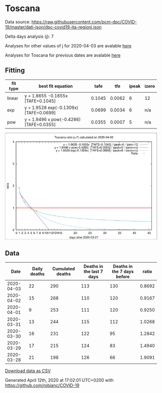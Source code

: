 # Toscana

Data source: https://raw.githubusercontent.com/pcm-dpc/COVID-19/master/dati-json/dpc-covid19-ita-regioni.json

Delta days analysis (j): 7

Analyses for other values of j for 2020-04-03 are avalable [here](../2020-04-03/README.md)

Analyses for Toscana for previous dates are avalable [here](../README.md)

## Fitting 
|fit type|best fit equation|tafe|tfe|ipeak|izero|
|-------|-----|--------|------|---|---|
|linear|y = 1.8655 -0.1655x  [TAFE=0.1045]|0.1045|0.0062|6|12|
|exp|y = 1.9528 exp(-0.1309x)  [TAFE=0.0699]|0.0699|0.0034|6|n/a|
|pow|y = 1.9496 x pow(-0.4286)  [TAFE=0.0355]|0.0355|0.0007|5|n/a|

![Plot](COVID-19_toscana_j7_2020-04-03.png)

## Data
|Date|Daily deaths|Cumulated deaths|Deaths in the last 7 days|Deaths in the 7 days before|ratio|
|----|----------|-----------|-------|--------------------|-----|
|2020-04-03|22|290|113|130|0.8692|
|2020-04-02|15|268|110|120|0.9167|
|2020-04-01|9|253|111|120|0.9250|
|2020-03-31|13|244|115|112|1.0268|
|2020-03-30|16|231|122|95|1.2842|
|2020-03-29|17|215|124|83|1.4940|
|2020-03-28|21|198|126|66|1.9091|

[Download data as CSV](COVID-19_toscana_j7_2020-04-03.csv)

Generated April 12th, 2020 at 17:02:01 UTC+0200 with https://github.com/robianc/COVID-19
